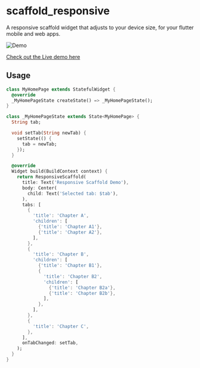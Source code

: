 # scaffold_responsive

A responsive scaffold widget that adjusts to your device size, for your flutter mobile and web apps.

![Demo](https://user-images.githubusercontent.com/43412083/86610702-8f4b5300-bf62-11ea-8a83-dac608c910c5.gif)

[Check out the Live demo here](https://tusharsadhwani.github.io/scaffold_responsive)

## Usage

```dart
class MyHomePage extends StatefulWidget {
  @override
  _MyHomePageState createState() => _MyHomePageState();
}

class _MyHomePageState extends State<MyHomePage> {
  String tab;

  void setTab(String newTab) {
    setState(() {
      tab = newTab;
    });
  }

  @override
  Widget build(BuildContext context) {
    return ResponsiveScaffold(
      title: Text('Responsive Scaffold Demo'),
      body: Center(
        child: Text('Selected tab: $tab'),
      ),
      tabs: [
        {
          'title': 'Chapter A',
          'children': [
            {'title': 'Chapter A1'},
            {'title': 'Chapter A2'},
          ],
        },
        {
          'title': 'Chapter B',
          'children': [
            {'title': 'Chapter B1'},
            {
              'title': 'Chapter B2',
              'children': [
                {'title': 'Chapter B2a'},
                {'title': 'Chapter B2b'},
              ],
            },
          ],
        },
        {
          'title': 'Chapter C',
        },
      ],
      onTabChanged: setTab,
    );
  }
}
```
